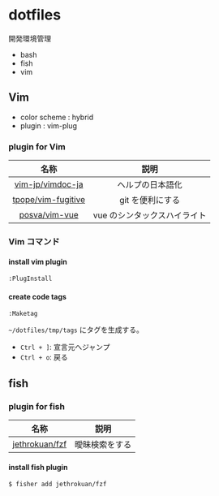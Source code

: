 # dotfiles

開発環境管理

- bash
- fish
- vim

## Vim

- color scheme : hybrid
- plugin : vim-plug

### plugin for Vim

|          名称          |             説明             |
| :--------------------: | :--------------------------: |
|  [vim-jp/vimdoc-ja][]  |       ヘルプの日本語化       |
| [tpope/vim-fugitive][] |       git を便利にする       |
|   [posva/vim-vue][]    | vue のシンタックスハイライト |

### Vim コマンド

#### install vim plugin

```
:PlugInstall
```

#### create code tags

```
:Maketag
```

`~/dotfiles/tmp/tags` にタグを生成する。

- `Ctrl + ]`: 宣言元へジャンプ
- `Ctrl + o`: 戻る

## fish

### plugin for fish

|        名称        |      説明      |
| :----------------: | :------------: |
| [jethrokuan/fzf][] | 曖昧検索をする |

#### install fish plugin

```
$ fisher add jethrokuan/fzf
```


[vim-jp/vimdoc-ja]: https://github.com/vim-jp/vimdoc-ja
[tpope/vim-fugitive]: https://github.com/tpope/vim-fugitive
[posva/vim-vue]: https://github.com/posva/vim-vue
[jethrokuan/fzf]: https://github.com/jethrokuan/fzf
